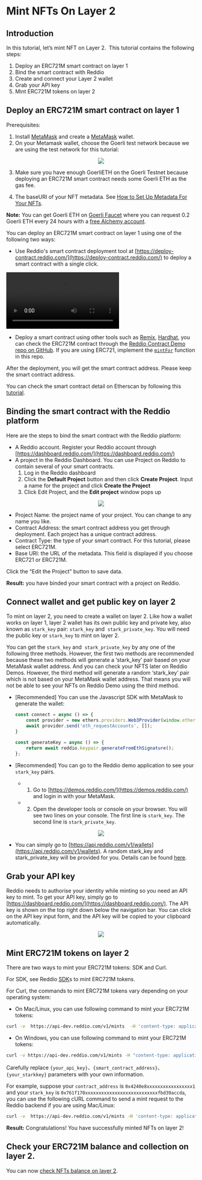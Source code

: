 # Mint NFTs On Layer 2

## Introduction

In this tutorial, let’s mint NFT on Layer 2.  This tutorial contains the following steps:

1. Deploy an ERC721M smart contract on layer 1
2. Bind the smart contract with Reddio
3. Create and connect your Layer 2 wallet
4. Grab your API key
5. Mint ERC721M tokens on layer 2

## Deploy an ERC721M smart contract on layer 1

Prerequisites:

1. Install [MetaMask](https://metamask.io/) and create a [MetaMask](https://metamask.io/) wallet.
2. On your Metamask wallet, choose the Goerli test network because we are using the test network for this tutorial:
    
<p align="center">
  <img src="/meta-mask-testnet.png"/>
</p>

3. Make sure you have enough GoerliETH on the Goerli Testnet because deploying an ERC721M smart contract needs some Goerli ETH as the gas fee.

4. The baseURI of your NFT metadata. See [How to Set Up Metadata For Your NFTs](https://docs.reddio.com/guide/getting-started/set-up-metadata-for-your-nfts.html).

**Note:** You can get Goerli ETH on [Goerli Faucet](https://goerlifaucet.com/) where you can request 0.2 Goerli ETH every 24 hours with a [free Alchemy account](https://alchemy.com/?a=goerli_faucet).

You can deploy an ERC721M smart contract on layer 1 using one of the following two ways:

- Use Reddio's smart contract deployment tool at [https://deploy-contract.reddio.com/](https://deploy-contract.reddio.com/) to deploy a smart contract with a single click. 

 <video controls>
  <source src="/deploy-erc721m.mp4" type="video/mp4">
  Your browser does not support the video tag.
</video> 

- Deploy a smart contract using other tools such as [Remix](https://remix-project.org/), [Hardhat](https://hardhat.org/), you can check the ERC721M contract through the [Reddio Contract Demo repo on GitHub](https://github.com/reddio-com/contract_demo/blob/main/src/contracts/ERC721MintFor.sol). If you are using ERC721, implement the [`mintFor`](https://github.com/reddio-com/contract_demo/blob/main/src/contracts/ERC721MintFor.sol) function in this repo.

After the deployment, you will get the smart contract address. Please keep the smart contract address. 

You can check the smart contract detail on Etherscan by following this [tutorial](https://docs.reddio.com/guide/getting-started/check-your-eth-erc20-nft-balance.html#view-smart-contract-details-on-layer-1).

## Binding the smart contract with the Reddio platform

Here are the steps to bind the smart contract with the Reddio platform:

- A Reddio account. Register your Reddio account through [https://dashboard.reddio.com/](https://dashboard.reddio.com/)
- A project in the Reddio Dashboard. You can use Project on Reddio to contain several of your smart contracts.
    1. Log in the Reddio dashboard
    2. Click the **Default Project** button and then click **Create Project**. Input a name for the project and click **Create the Project**
    3. Click Edit Project, and the **Edit project** window pops up
<p align="center">
  <img src="/mintNFT2.png"/>
</p>
    
    
- Project Name: the project name of your project. You can change to any name you like.
- Contract Address: the smart contract address you get through deployment. Each project has a unique contract address.
- Contract Type: the type of your smart contract. For this tutorial, please select ERC721M.
- Base URI: the URL of the metadata. This field is displayed if you choose ERC721 or ERC721M.

Click the “Edit the Project” button to save data.

**Result:** you have binded your smart contract with a project on Reddio.

## Connect wallet and get public key on layer 2

To mint on layer 2, you need to create a wallet on layer 2. Like how a wallet works on layer 1, layer 2 wallet has its own public key and private key, also known as `stark_key` pair: `stark_key` and  `stark_private_key`. You will need the public key or `stark_key` to mint on layer 2.

You can get the `stark_key` and  `stark_private_key` by any one of the following three methods. However, the first two methods are recommended because these two methods will generate a ‘stark_key’ pair based on your MetaMask wallet address. And you can check your NFTS later on Reddio Demos. However, the third method will generate a random ‘stark_key’ pair which is not based on your MetaMask wallet address. That means you will not be able to see your NFTs on Reddio Demo using the third method.

- [Recommended] You can use the Javascript SDK with MetaMask to generate the wallet:
    
    ```jsx
    const connect = async () => {
    	const provider = new ethers.providers.Web3Provider(window.ethereum);
    	await provider.send('eth_requestAccounts', []);
    }
    
    const generateKey = async () => {
    	return await reddio.keypair.generateFromEthSignature();
    };
    ```
    
- [Recommended] You can go to the Reddio demo application to see your `stark_key` pairs.
    - 1. Go to [https://demos.reddio.com/](https://demos.reddio.com/) and login in with your MetaMask.
    - 2. Open the developer tools or console on your browser. You will see two lines on your console. The first line is `stark_key`. The second line is `stark_private_key`.
<p align="center">
  <img src="/mintNFT3.png"/>
</p>

- You can simply go to [https://api.reddio.com/v1/wallets](https://api.reddio.com/v1/wallets). A random stark_key and stark_private_key will be provided for you. Details can be found [here](https://docs.reddio.com/guide/api-reference/utils.html#get-stark-wallets).

## Grab your API key

Reddio needs to authorise your identity while minting so you need an API key to mint. To get your API key, simply go to [https://dashboard.reddio.com/](https://dashboard.reddio.com/). The API key is shown on the top right down below the navigation bar. You can click on the API key input form, and the API key will be copied to your clipboard automatically.

<p align="center">
  <img src="/mintNFT4.png"/>
</p>

## **Mint ERC721M tokens on layer 2**

There are two ways to mint your ERC721M tokens: SDK and Curl.

For SDK, see Reddio [SDK](https://docs.reddio.com/guide/jssdk-reference/initiate-sdk.html)s to mint ERC721M tokens.

For Curl, the commands to mint ERC721M tokens vary depending on your operating system:

- On Mac/Linux, you can use following command to mint your ERC721M tokens:

```bash
curl -v  https://api-dev.reddio.com/v1/mints  -H 'content-type: application/json' -H 'X-API-Key: {your_api_key}'  -d '{ "contract_address":"{smart_contract_address}", "stark_key":"{your_starkkey}", "amount":"10"}'
```

- On Windows, you can use following command to mint your ERC721M tokens:

```bash
curl -v https://api-dev.reddio.com/v1/mints -H "content-type: application/json" -H "X-API-Key: {your_api_key}" -d "{ \"contract_address\":\"{smart_contract_address}\", \"stark_key\":\"{your_starkkey}\", \"amount\":\"10\"}"
```

Carefully replace `{your_api_key}`、`{smart_contract_address}`、`{your_starkkey}` parameters with your own information.

For example, suppose your `contract_address` is `0x4240e8xxxxxxxxxxxxxxxxx1` and your `stark_key` is `0x761f170xxxxxxxxxxxxxxxxxxxxxxxxxxxfbd39accda`, you can use the following cURL command to send a mint request to the Reddio backend if you are using Mac/Linux:

```bash
curl -v  https://api-dev.reddio.com/v1/mints -H 'content-type: application/json' -d '{ "contract_address":"0x4240e8xxxxxxxxxxxxxxxxx1", "stark_key":"0x761f170xxxxxxxxxxxxxxxxxxxxxxxxxxxfbd39accda", "amount":"10"}' -H 'x-api-key: rk-xxxxxx-4326-4b58-ae69-xxxxxxxx'
```

**Result:** Congratulations! You have successfully minted NFTs on layer 2!

## **Check your ERC721M balance and collection on layer 2.**

You can now [check NFTs balance on layer 2](https://docs.reddio.com/guide/getting-started/check-your-eth-erc20-nft-balance.html#view-eth-erc20-balance-on-layer-2).